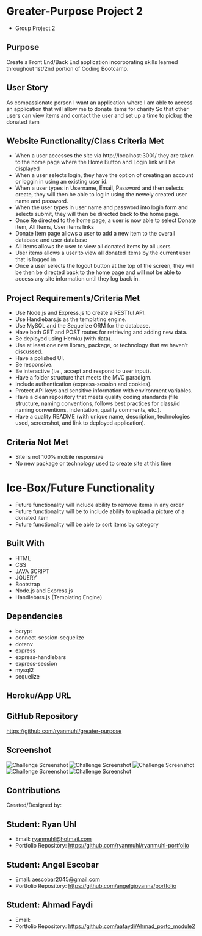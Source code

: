 # Greater-Purpose Project 2
* Group Project 2

## Purpose
Create a Front End/Back End application incorporating skills learned throughout 1st/2nd portion of Coding Bootcamp.

## User Story
As compassionate person
I want an application where I am able to access an application that will allow me to donate items for charity
So that other users can view items and contact the user and set up a time to pickup the donated item

## Website Functionality/Class Criteria Met
* When a user accesses the site via http://localhost:3001/ they are taken to the home page where the Home Button and Login link will be displayed
* When a user selects login,  they have the option of creating an account or loggin in using an existing user id.
* When a user types in Username, Email, Password and then selects create,  they will then be able to log in using the newely created user name and password.
* When the user types in user name and password into login form and selects submit,  they will then be directed back to the home page.
* Once Re directed to the home page,  a user is now able to select Donate item, All Items, User items links
* Donate Item page allows a user to add a new item to the overall database and user database
* All items allows the user to view all donated items by all users
* User items allows a user to view all donated items by the current user that is logged in
* Once a user selects the logout button at the top of the screen,  they will be then be directed back to the home page and will not be able to access any site information until they log back in.

## Project Requirements/Criteria Met
* Use Node.js and Express.js to create a RESTful API.
* Use Handlebars.js as the templating engine.
* Use MySQL and the Sequelize ORM for the database.
* Have both GET and POST routes for retrieving and adding new data.
* Be deployed using Heroku (with data).
* Use at least one new library, package, or technology that we haven’t discussed.
* Have a polished UI.
* Be responsive.
* Be interactive (i.e., accept and respond to user input).
* Have a folder structure that meets the MVC paradigm.
* Include authentication (express-session and cookies).
* Protect API keys and sensitive information with environment variables.
* Have a clean repository that meets quality coding standards (file structure, naming conventions, follows best practices for class/id naming conventions, indentation, quality comments, etc.).
* Have a quality README (with unique name, description, technologies used, screenshot, and link to deployed application).

## Criteria Not Met
* Site is not 100% mobile responsive
* No new package or technology used to create site at this time



# Ice-Box/Future Functionality
* Future functionality will include ability to remove items in any order
* Future functionality will be to include ability to upload a picture of a donated item
* Future functionality will be able to sort items by category

  

## Built With
* HTML
* CSS
* JAVA SCRIPT
* JQUERY
* Bootstrap
* Node.js and Express.js
* Handlebars.js (Templating Engine)


## Dependencies
* bcrypt
* connect-session-sequelize
* dotenv
* express
* express-handlebars
* express-session
* mysql2
* sequelize



## Heroku/App URL


## GitHub Repository
https://github.com/ryanmuhl/greater-purpose

## Screenshot
![Challenge Screenshot](https://github.com/ryanmuhl/greater-purpose/blob/main/public/images/Homepage.png.jpg)
![Challenge Screenshot](https://github.com/ryanmuhl/greater-purpose/blob/main/public/images/Login.png.jpg)
![Challenge Screenshot](https://github.com/ryanmuhl/greater-purpose/blob/main/public/images/Donate.png.jpg)
![Challenge Screenshot](https://github.com/ryanmuhl/greater-purpose/blob/main/public/images/Allitems.png.jpg)
![Challenge Screenshot](https://github.com/ryanmuhl/greater-purpose/blob/main/public/images/Useritems.png.jpg)

## Contributions
Created/Designed by:

## Student: Ryan Uhl
* Email: ryanmuhl@hotmail.com
* Portfolio Repository: https://github.com/ryanmuhl/ryanmuhl-portfolio


## Student: Angel Escobar
* Email: aescobar2045@gmail.com
* Portfolio Repository: https://github.com/angelgiovanna/portfolio

## Student: Ahmad Faydi
* Email: 
* Portfolio Repository: https://github.com/aafaydi/Ahmad_porto_module2





